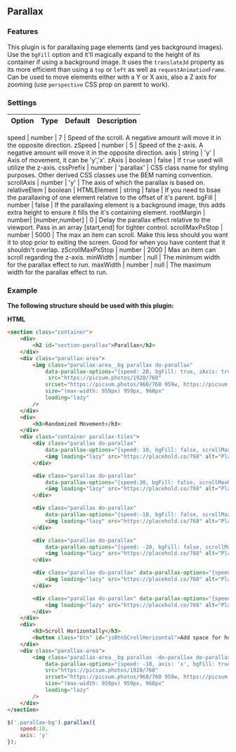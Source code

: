 <h2 id="parallax-plugin">Parallax</h2>


### Features
This plugin is for parallaxing page elements (and yes background images). Use the `bgFill` option and it'll magically expand to the height of its container if using a background image. It uses the `translate3d` property as its more efficient than using a `top` or `left` as well as `requestAnimationFrame`. Can be used to move elements either with a Y or X axis, also a Z axis for zooming (use `perspective` CSS prop on parent to work).

### Settings

Option | Type | Default | Description
------ | ---- | ------- | -----------

speed | number |  7 | Speed of the scroll. A negative amount will move it in the opposite direction.
zSpeed | number |  5 | Speed of the z-axis. A negative amount will move it in the opposite direction.
axis | string | 'y' | Axis of movement, it can be 'y','x'.
zAxis | boolean | false | If `true` used will utilize the z-axis.
cssPrefix | number |  'parallax' | CSS class name for styling purposes. Other derived CSS classes use the BEM naming convention.
scrollAxis | number |  'y' | The axis of which the parallax is based on.
relativeElem |  boolean \| HTMLElement \| string | false | If you need to bsae the parallaxing of one element relative to the offset of it's parent. 
bgFill | number |  false | If the parallaxing element is a background image, this adds extra height to ensure it fills the it's containing element.
rootMargin | number\| \[number,number\] | 0 | Delay the parallax effect relative to the viewport. Pass in an array \[start,end\] for tighter control.
scrollMaxPxStop | number |  5000 | The max an item can scroll. Make this less should you want it to stop prior to exiting the screen. Good for when you have content that it shouldn't overlap. 
zScrollMaxPxStop | number |  2000 | Max an item can scroll regarding the z-axis.
minWidth | number | null | The minimum width for the parallax effect to run.
maxWidth | number | null | The maximum width for the parallax effect to run.

### Example

__The following structure should be used with this plugin:__

__HTML__
```html
<section class="container">
    <div>
        <h2 id="section-parallax">Parallax</h2>
    </div>
    <div class="parallax-area">
        <img class="parallax-area__bg parallax do-parallax"
            data-parallax-options="{speed: 20, bgFill: true, zAxis: true, rootMargin: 100}"
             src="https://picsum.photos/1920/760"
            srcset="https://picsum.photos/960/760 959w, https://picsum.photos/1920/760 960w"
            size="(max-width: 959px) 959px, 960px" 
            loading="lazy"
        />
    </div>
    <div>
        <h3>Randomized Movement</h3>
    </div>
    <div class="container parallax-tiles">
        <div class="parallax do-parallax"
            data-parallax-options="{speed: 10, bgFill: false, scrollMaxPxStop: 120}">
            <img loading="lazy" src="https://placehold.co/768" alt="Placeholder" />
        </div>

        <div class="parallax do-parallax"
            data-parallax-options="{speed:30, bgFill: false, scrollMaxPxStop: 220, axis: 'x'}">
            <img loading="lazy" src="https://placehold.co/768" alt="Placeholder" />
        </div>

        <div class="parallax do-parallax"
            data-parallax-options="{speed:-10, bgFill: false, scrollMaxPxStop: 120}">
            <img loading="lazy" src="https://placehold.co/768" alt="Placeholder" />
        </div>

        <div class="parallax do-parallax"
            data-parallax-options="{speed: -20, bgFill: false, scrollMaxPxStop: 180}">
            <img loading="lazy" src="https://placehold.co/768" alt="Placeholder" />
        </div>

        <div class="parallax do-parallax" data-parallax-options="{speed:-20, bgFill: false, axis: 'x'}">
            <img loading="lazy" src="https://placehold.co/768" alt="Placeholder" />
        </div>

        <div class="parallax do-parallax" data-parallax-options="{speed:-10, bgFill: false, axis: 'x', rootMargin: [200,0]}">
            <img loading="lazy" src="https://placehold.co/768" alt="Placeholder" />
        </div> 
    </div>
    <div>
        <h3>Scroll Horizontally</h3>
        <button class="btn" id="jsBtnSCrollHorizontal">Add space for horizontal scrolling</button>
    </div>
    <div class="parallax-area">
        <img class="parallax-area__bg parallax -do-parallax do-parallax--hz" 
            data-parallax-options="{speed: -10, axis: 'x', bgFill: true, scrollAxis: 'x'}"
            src="https://picsum.photos/1920/760"
            srcset="https://picsum.photos/960/760 959w, https://picsum.photos/1920/760 960w"
            size="(max-width: 959px) 959px, 960px" 
            loading="lazy"
        />
    </div>
</section>
```

```javascript
$('.parallax-bg').parallax({
	speed:10,
	axis: 'y'
});
```
